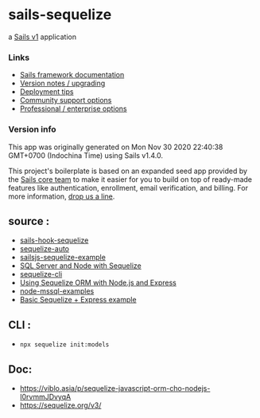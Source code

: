 # sails-sequelize

a [Sails v1](https://sailsjs.com) application


### Links

+ [Sails framework documentation](https://sailsjs.com/get-started)
+ [Version notes / upgrading](https://sailsjs.com/documentation/upgrading)
+ [Deployment tips](https://sailsjs.com/documentation/concepts/deployment)
+ [Community support options](https://sailsjs.com/support)
+ [Professional / enterprise options](https://sailsjs.com/enterprise)


### Version info

This app was originally generated on Mon Nov 30 2020 22:40:38 GMT+0700 (Indochina Time) using Sails v1.4.0.

<!-- Internally, Sails used [`sails-generate@2.0.0`](https://github.com/balderdashy/sails-generate/tree/v2.0.0/lib/core-generators/new). -->


This project's boilerplate is based on an expanded seed app provided by the [Sails core team](https://sailsjs.com/about) to make it easier for you to build on top of ready-made features like authentication, enrollment, email verification, and billing.  For more information, [drop us a line](https://sailsjs.com/support).

<!--
Note:  Generators are usually run using the globally-installed `sails` CLI (command-line interface).  This CLI version is _environment-specific_ rather than app-specific, thus over time, as a project's dependencies are upgraded or the project is worked on by different developers on different computers using different versions of Node.js, the Sails dependency in its package.json file may differ from the globally-installed Sails CLI release it was originally generated with.  (Be sure to always check out the relevant [upgrading guides](https://sailsjs.com/upgrading) before upgrading the version of Sails used by your app.  If you're stuck, [get help here](https://sailsjs.com/support).)
-->

## source :
- [sails-hook-sequelize](https://www.npmjs.com/package/sails-hook-sequelize)
- [sequelize-auto](https://www.npmjs.com/package/sequelize-auto)
- [sailsjs-sequelize-example](https://github.com/festo/sailsjs-sequelize-example)
- [SQL Server and Node with Sequelize](http://nataliesmith.ca/blog/2018-05-01-sqlserver-node-sequelize/)
- [sequelize-cli](https://www.npmjs.com/package/sequelize-cli)
- [Using Sequelize ORM with Node.js and Express](https://stackabuse.com/using-sequelize-orm-with-nodejs-and-express/)
- [node-mssql-examples](https://github.com/stevenalexander/node-mssql-examples)
- [Basic Sequelize + Express example](https://github.com/sequelize/express-example)



## CLI : 

- `npx sequelize init:models`

## Doc: 
- https://viblo.asia/p/sequelize-javascript-orm-cho-nodejs-l0rvmmJDvyqA
- https://sequelize.org/v3/